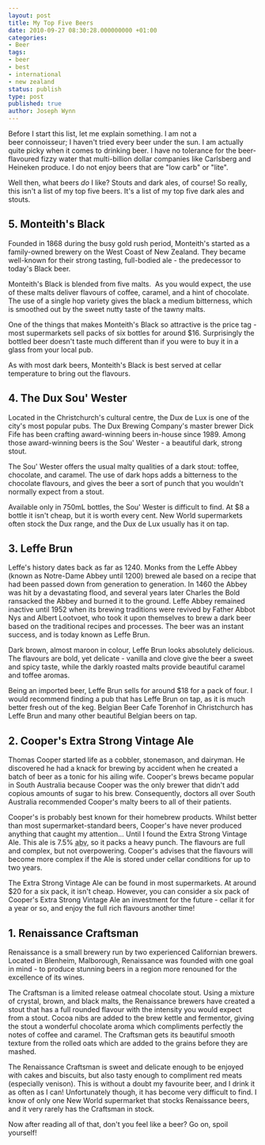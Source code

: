 ```yaml
---
layout: post
title: My Top Five Beers
date: 2010-09-27 08:30:28.000000000 +01:00
categories:
- Beer
tags:
- beer
- best
- international
- new zealand
status: publish
type: post
published: true
author: Joseph Wynn
---
```

<p>Before I start this list, let me explain something. I am not a beer connoisseur; I haven't tried every beer under the sun. I am actually quite picky when it comes to drinking beer. I have no tolerance for the beer-flavoured fizzy water that multi-billion dollar companies like Carlsberg and Heineken produce. I do not enjoy beers that are "low carb" or "lite".</p>
<p>Well then, what beers <em>do</em> I like? Stouts and dark ales, of course! So really, this isn't a list of my top five beers. It's a list of my top five dark ales and stouts.<!--more--></p>
<h2>5. Monteith's Black</h2>
<p>Founded in 1868 during the busy gold rush period, Monteith's started as a family-owned brewery on the West Coast of New Zealand. They became well-known for their strong tasting, full-bodied ale - the predecessor to today's Black beer.</p>
<p>Monteith's Black is blended from five malts.  As you would expect, the use of these malts deliver flavours of coffee, caramel, and a hint of chocolate. The use of a single hop variety gives the black a medium bitterness, which is smoothed out by the sweet nutty taste of the tawny malts.</p>
<p>One of the things that makes Monteith's Black so attractive is the price tag - most supermarkets sell packs of six bottles for around $16. Surprisingly the bottled beer doesn't taste much different than if you were to buy it in a glass from your local pub.</p>
<p>As with most dark beers, Monteith's Black is best served at cellar temperature to bring out the flavours.</p>
<h2><strong>4. The Dux Sou' Wester</strong></h2>
<p>Located in the Christchurch's cultural centre, the Dux de Lux is one of the city's most popular pubs. The Dux Brewing Company's master brewer Dick Fife has been crafting award-winning beers in-house since 1989. Among those award-winning beers is the Sou' Wester - a beautiful dark, strong stout.</p>
<p>The Sou' Wester offers the usual malty qualities of a dark stout: toffee, chocolate, and caramel. The use of dark hops adds a bitterness to the chocolate flavours, and gives the beer a sort of punch that you wouldn't normally expect from a stout.</p>
<p>Available only in 750mL bottles, the Sou' Wester is difficult to find. At $8 a bottle it isn't cheap, but it is worth every cent. New World supermarkets often stock the Dux range, and the Dux de Lux usually has it on tap.</p>
<h2>3. Leffe Brun</h2>
<p>Leffe's history dates back as far as 1240. Monks from the Leffe Abbey (known as Notre-Dame Abbey until 1200) brewed ale based on a recipe that had been passed down from generation to generation. In 1460 the Abbey was hit by a devastating flood, and several years later Charles the Bold ransacked the Abbey and burned it to the ground. Leffe Abbey remained inactive until 1952 when its brewing traditions were revived by Father Abbot Nys and Albert Lootvoet, who took it upon themselves to brew a dark beer based on the traditional recipes and processes. The beer was an instant success, and is today known as Leffe Brun.</p>
<p>Dark brown, almost maroon in colour, Leffe Brun looks absolutely delicious. The flavours are bold, yet delicate - vanilla and clove give the beer a sweet and spicy taste, while the darkly roasted malts provide beautiful caramel and toffee aromas.</p>
<p>Being an imported beer, Leffe Brun sells for around $18 for a pack of four. I would recommend finding a pub that has Leffe Brun on tap, as it is much better fresh out of the keg. Belgian Beer Cafe Torenhof in Christchurch has Leffe Brun and many other beautiful Belgian beers on tap.</p>
<h2>2. Cooper's Extra Strong Vintage Ale</h2>
<p>Thomas Cooper started life as a cobbler, stonemason, and dairyman. He discovered he had a knack for brewing by accident when he created a batch of beer as a tonic for his ailing wife. Cooper's brews became popular in South Australia because Cooper was the only brewer that didn't add copious amounts of sugar to his brew. Consequently, doctors all over South Australia recommended Cooper's malty beers to all of their patients.</p>
<p>Cooper's is probably best known for their homebrew products. Whilst better than most supermarket-standard beers, Cooper's have never produced anything that caught my attention... Until I found the Extra Strong Vintage Ale. This ale is 7.5% <abbr title="Alcohol by Volume">abv</abbr>, so it packs a heavy punch. The flavours are full and complex, but not overpowering. Cooper's advises that the flavours will become more complex if the Ale is stored under cellar conditions for up to two years.</p>
<p>The Extra Strong Vintage Ale can be found in most supermarkets. At around $20 for a six pack, it isn't cheap. However, you can consider a six pack of Cooper's Extra Strong Vintage Ale an investment for the future - cellar it for a year or so, and enjoy the full rich flavours another time!</p>
<h2><strong>1. Renaissance Craftsman</strong></h2>
<p>Renaissance is a small brewery run by two experienced Californian brewers. Located in Blenheim, Malborough, Renaissance was founded with one goal in mind - to produce stunning beers in a region more renouned for the excellence of its wines.</p>
<p>The Craftsman is a limited release oatmeal chocolate stout. Using a mixture of crystal, brown, and black malts, the Renaissance brewers have created a stout that has a full rounded flavour with the intensity you would expect from a stout. Cocoa nibs are added to the brew kettle and fermentor, giving the stout a wonderful chocolate aroma which compliments perfectly the notes of coffee and caramel. The Craftsman gets its beautiful smooth texture from the rolled oats which are added to the grains before they are mashed.</p>
<p>The Renaissance Craftsman is sweet and delicate enough to be enjoyed with cakes and biscuits, but also tasty enough to compliment red meats (especially venison). This is without a doubt my favourite beer, and I drink it as often as I can! Unfortunately though, it has become very difficult to find. I know of only one New World supermarket that stocks Renaissance beers, and it very rarely has the Craftsman in stock.</p>
<p>Now after reading all of that, don't you feel like a beer? Go on, spoil yourself!</p>
